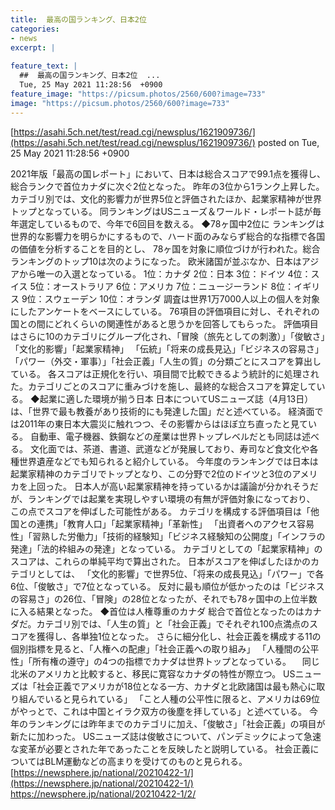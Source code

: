 ```yaml
---
title:  最高の国ランキング、日本2位  
categories:
- news
excerpt: |
  
feature_text: |
  ##  最高の国ランキング、日本2位  ...
  Tue, 25 May 2021 11:28:56  +0900
feature_image: "https://picsum.photos/2560/600?image=733"
image: "https://picsum.photos/2560/600?image=733"
---
```


[https://asahi.5ch.net/test/read.cgi/newsplus/1621909736/](https://asahi.5ch.net/test/read.cgi/newsplus/1621909736/)
posted on Tue, 25 May 2021 11:28:56  +0900

<!--more-->

2021年版「最高の国レポート」において、日本は総合スコアで99.1点を獲得し、総合ランクで首位カナダに次ぐ2位となった。 昨年の3位から1ランク上昇した。カテゴリ別では、文化的影響力が世界5位と評価されたほか、起業家精神が世界トップとなっている。 同ランキングはUSニューズ＆ワールド・レポート誌が毎年選定しているもので、今年で6回目を数える。 ◆78ヶ国中2位に ランキングは世界的な影響力を明らかにするもので、ハード面のみならず総合的な指標で各国の価値を分析することを目的とし、 78ヶ国を対象に順位づけが行われた。総合ランキングのトップ10は次のようになった。 欧米諸国が並ぶなか、日本はアジアから唯一の入選となっている。 1位：カナダ 2位：日本 3位：ドイツ 4位：スイス 5位：オーストラリア 6位：アメリカ 7位：ニュージーランド 8位：イギリス 9位：スウェーデン 10位：オランダ 調査は世界1万7000人以上の個人を対象にしたアンケートをベースにしている。 76項目の評価項目に対し、それぞれの国との間にどれくらいの関連性があると思うかを回答してもらった。 評価項目はさらに10のカテゴリにグループ化され、「冒険（旅先としての刺激）」「俊敏さ」「文化的影響」「起業家精神」 「伝統」「将来の成長見込」「ビジネスの容易さ」「パワー（外交・軍事）」「社会正義」「人生の質」の分類ごとにスコアを算出している。 各スコアは正規化を行い、項目間で比較できるよう統計的に処理された。カテゴリごとのスコアに重みづけを施し、最終的な総合スコアを算定している。 ◆起業に適した環境が揃う日本 日本についてUSニューズ誌（4月13日）は、「世界で最も教養があり技術的にも発達した国」だと述べている。 経済面では2011年の東日本大震災に触れつつ、その影響からはほぼ立ち直ったと見ている。 自動車、電子機器、鉄鋼などの産業は世界トップレベルだとも同誌は述べる。 文化面では、茶道、書道、武道などが発展しており、寿司など食文化や各種世界遺産などでも知られると紹介している。 今年度のランキングでは日本は起業家精神のカテゴリでトップとなり、この分野で2位のドイツと3位のアメリカを上回った。 日本人が高い起業家精神を持っているかは議論が分かれそうだが、ランキングでは起業を実現しやすい環境の有無が評価対象になっており、 この点でスコアを伸ばした可能性がある。 カテゴリを構成する評価項目は「他国との連携」「教育人口」「起業家精神」「革新性」 「出資者へのアクセス容易性」「習熟した労働力」「技術的経験知」「ビジネス経験知の公開度」「インフラの発達」「法的枠組みの発達」となっている。 カテゴリとしての「起業家精神」のスコアは、これらの単純平均で算出された。 日本がスコアを伸ばしたほかのカテゴリとしては、 「文化的影響」で世界5位、「将来の成長見込」「パワー」で各6位、「俊敏さ」で7位となっている。 反対に最も順位が低かったのは「ビジネスの容易さ」の26位、「冒険」の28位となったが、それでも78ヶ国中の上位半数に入る結果となった。 ◆首位は人権尊重のカナダ 総合で首位となったのはカナダだ。カテゴリ別では、「人生の質」と「社会正義」でそれぞれ100点満点のスコアを獲得し、各単独1位となった。 さらに細分化し、社会正義を構成する11の個別指標を見ると、「人権への配慮」「社会正義への取り組み」 「人種間の公平性」「所有権の遵守」の4つの指標でカナダは世界トップとなっている。 　同じ北米のアメリカと比較すると、移民に寛容なカナダの特性が際立つ。 USニューズは「社会正義でアメリカが18位となる一方、カナダと北欧諸国は最も熱心に取り組んでいると見られている」 「こと人種の公平性に限ると、アメリカは69位がやっとで、これは中国とイラク双方の後塵を拝している」と述べている。 今年のランキングには昨年までのカテゴリに加え、「俊敏さ」「社会正義」の項目が新たに加わった。 USニューズ誌は俊敏さについて、パンデミックによって急速な変革が必要とされた年であったことを反映したと説明している。 社会正義についてはBLM運動などの高まりを受けてのものと見られる。 [https://newsphere.jp/national/20210422-1/](https://newsphere.jp/national/20210422-1/) https://newsphere.jp/national/20210422-1/2/
